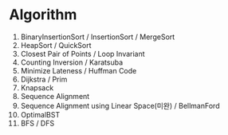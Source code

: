 # Algorithm
1. BinaryInsertionSort / InsertionSort / MergeSort
2. HeapSort / QuickSort
3. Closest Pair of Points / Loop Invariant
4. Counting Inversion / Karatsuba
5. Minimize Lateness / Huffman Code
6. Dijkstra / Prim
7. Knapsack
8. Sequence Alignment
9. Sequence Alignment using Linear Space(미완) / BellmanFord
10. OptimalBST
11. BFS / DFS
